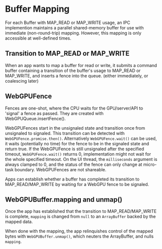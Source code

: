 # Buffer Mapping

For each Buffer with MAP_READ or MAP_WRITE usage, an IPC implemention maintains
a parallel shared-memory buffer for use with immediate (non-round-trip) mapping.
However, this mapping is only accessible at well-defined times.

## Transition to MAP_READ or MAP_WRITE

When an app wants to map a buffer for read or write, it submits a command buffer
containing a transition of the buffer's usage to MAP_READ or MAP_WRITE, and
inserts a fence into the queue. (either immediately, or coalescing later)

## WebGPUFence

Fences are one-shot, where the CPU waits for the GPU/server/API to 'signal'
a fence as passed. They are created with WebGPUQueue.insertFence().

WebGPUFences start in the unsignaled state and transition once from unsignaled to signaled.
This transition can be detected with `WebGPUFence.promise.then()`.
Alternatively `WebGPUFence.wait()` can be used, it waits (potentially no time) for the fence to be in the signaled state and return true.
If the WebGPUFence is still unsignaled after the specified timeout, `WebGPUFence.wait()` returns 0, implementation might not wait for the whole specified timeout.
On the UI thread, the `milliseconds` argument is always clamped to 0, and the status of the fence can only change at micro-task boundary.
WebGPUFences are not shareable.

Apps can establish whether a buffer has completed its transition to
MAP_READ/MAP_WRITE by waiting for a WebGPU fence to be signaled.

## WebGPUBuffer.mapping and unmap()

Once the app has established that the transition to MAP_READ/MAP_WRITE is
complete, `mapping` is changed from `null` to an `ArrayBuffer` backed by the
mapped data.

When done with the mapping, the app relinquishes control of the mapped bytes
with `WebGPUBuffer.unmap()`, which neuters the ArrayBuffer, and nulls `mapping`.
